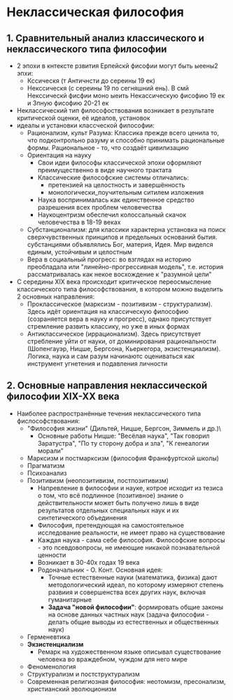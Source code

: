 # Неклассическая философия
## 1. Сравнительный анализ классического и неклассического типа философии
- 2 эпохи в кнтексте рзвития Ерпейскй фисофии могут быть ыеены2 эпхи:
	- Кссическя (т Античнсти до сереины 19 ек)
	- Некссическя (с сереины 19 по сегняшний ень). В смй Некссическй фисфии моно ыеить Некассическую фисофию 19 ек и Зпную фисофию 20-21 ек
- Неклассический тип философоствования возникает в результате критической оценки, её идеалов, установок
- идеалы и установки классческой философии:
	- Рационализм, культ Разума: Классика прежде всего ценила то, что подконтрольно разуму и способно принимать рациональные формы. Рациональное - то, что создаёт цивилизацию
	- Ориентация на науку
		- Свои идеи философы классической эпохи оформляют преимущественно в виде научного трактата
		- Классические философские системы отличались:
			- претензией на целостность и завершённость
			- монологически_поучительным ситилем изложения
		- Наука воспринималась как единственное средство разрешения всех проблем человечества
		- Наукоцентризм обеспечил колоссальный скачок человечества в 18-19 веках
	- Субстанционализм: для классики характерна установка на поиск сверхчувственных принципов и предельных оснований бытия. субстанциями объявлялись Бог, материя, Идея. Мир виделся единым, устойчивым и целостным
	- Вера в социальный прогресс: во взглядах на историю преобладала или "линейно-прогрессивная модель", т.е. история рассматривалась как некое восхождение к "разумной цели"
- С середины XIX века происходит критическое переосмысление классического типа философствования, в котором можно выделить 2 основных направления:
	- Проклассическое (марксизм - позитивизм - структурализм). Здесь идёт ориентация на классическую философию (созраняется вера в науку и прогресс), однако присутствует стремление развить классику, но уже в иных формах
	- Антиклассическое (иррационализм). Здесь присутствует стребление уйти от науки, от доминирования рациональности (Шопенгауэр, Ницше, Бергсона, Кьеркегора, экзистенциализм). Логика, наука и сам разум начинаютс оцениваться как инструмент угнетения и подавления личности
## 2. Основные направления неклассической философии XIX-XX века
- Наиболее распространённые течения неклассического типа фислософствования:
	- "Философия жизни" (Дильтей, Ницше, Бергсон, Зиммель и др.)\
		- Основные работы Ницше: "Весёлая наука", "Так говорил Заратустра", "По ту сторону добра и зла", "К генеалогии морали"
	- Марксизм и постмарксизм (философия Франкфуртской школы)
	- Прагматизм
	- Психоанализ
	- Позитивизм (неопозитивизм, постпозитивизм)
		- Напревление в философии и науке, котрое исходит из тезиса о том, что всё подлинное (позитивное) знание о действительности может быть получено лишь в виде результатов отдельных специальных наук и их синтетического объединения
		- Философия, претендующая на самостоятельное исследование реальности, не имеет право на существование
		- Каждая наука - сама себе философия. Философские вопросы - это псевдовопросы, не имеющие никакой познавательной ценности
		- Возникает в 30-40х годах 19 века
		- Родоначальник - О. Конт. Основная идея:
			- Точные естественные науки (математика, физика) дают методологический идеал, по которому измеряют степень развиия и совершенства всех других наук, включая гуманитарные
			- **Задача "новой философии"**: формировать общие законы на основе данных частных наук (задача философии - делать общие выводы из естественных и общественных наук)
	- Герменевтика
	- **Экзистенциализм**
		- Ремарк на художественном языке описывал существование человека во враждебном, чуждом для него мире
	- Феноменология
	- Структурализм и постструктурализм
	- Современная религиозная философия: неотомизм, пресонализм, христианский эволюционизм